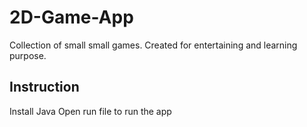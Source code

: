 # 2D-Game-App
Collection of small small games. Created for entertaining and learning purpose.

## Instruction
Install Java
Open run file to run the app

